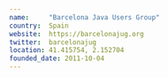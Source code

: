 ```yaml
---
name:     "Barcelona Java Users Group"
country:  Spain
website:  https://barcelonajug.org
twitter:  barcelonajug
location: 41.415754, 2.152704
founded_date: 2011-10-04
---
```

